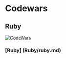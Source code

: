 # Codewars

## Ruby
[![CodeWars](https://www.codewars.com/users/adrian.eyre/badges/large)](https://www.codewars.com/users/adrian.eyre "My Honor Badge")
### [Ruby] (Ruby/ruby.md)
